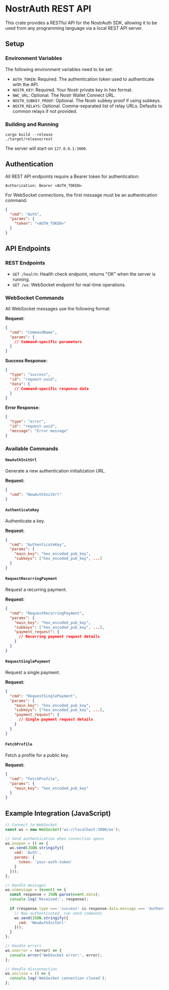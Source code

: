 # NostrAuth REST API

This crate provides a RESTful API for the NostrAuth SDK, allowing it to be used from any programming language via a local REST API server.

## Setup

### Environment Variables

The following environment variables need to be set:

- `AUTH_TOKEN`: Required. The authentication token used to authenticate with the API.
- `NOSTR_KEY`: Required. Your Nostr private key in hex format.
- `NWC_URL`: Optional. The Nostr Wallet Connect URL.
- `NOSTR_SUBKEY_PROOF`: Optional. The Nostr subkey proof if using subkeys.
- `NOSTR_RELAYS`: Optional. Comma-separated list of relay URLs. Defaults to common relays if not provided.

### Building and Running

```
cargo build --release
./target/release/rest
```

The server will start on `127.0.0.1:3000`.

## Authentication

All REST API endpoints require a Bearer token for authentication:

```
Authorization: Bearer <AUTH_TOKEN>
```

For WebSocket connections, the first message must be an authentication command:

```json
{
  "cmd": "Auth",
  "params": {
    "token": "<AUTH_TOKEN>"
  }
}
```

## API Endpoints

### REST Endpoints

- `GET /health`: Health check endpoint, returns "OK" when the server is running.
- `GET /ws`: WebSocket endpoint for real-time operations.

### WebSocket Commands

All WebSocket messages use the following format:

**Request:**
```json
{
  "cmd": "CommandName",
  "params": {
    // Command-specific parameters
  }
}
```

**Success Response:**
```json
{
  "type": "success",
  "id": "request-uuid",
  "data": {
    // Command-specific response data
  }
}
```

**Error Response:**
```json
{
  "type": "error",
  "id": "request-uuid",
  "message": "Error message"
}
```

### Available Commands

#### `NewAuthInitUrl`

Generate a new authentication initialization URL.

**Request:**
```json
{
  "cmd": "NewAuthInitUrl"
}
```

#### `AuthenticateKey`

Authenticate a key.

**Request:**
```json
{
  "cmd": "AuthenticateKey",
  "params": {
    "main_key": "hex_encoded_pub_key",
    "subkeys": ["hex_encoded_pub_key", ...]
  }
}
```

#### `RequestRecurringPayment`

Request a recurring payment.

**Request:**
```json
{
  "cmd": "RequestRecurringPayment",
  "params": {
    "main_key": "hex_encoded_pub_key",
    "subkeys": ["hex_encoded_pub_key", ...],
    "payment_request": {
      // Recurring payment request details
    }
  }
}
```

#### `RequestSinglePayment`

Request a single payment.

**Request:**
```json
{
  "cmd": "RequestSinglePayment",
  "params": {
    "main_key": "hex_encoded_pub_key",
    "subkeys": ["hex_encoded_pub_key", ...],
    "payment_request": {
      // Single payment request details
    }
  }
}
```

#### `FetchProfile`

Fetch a profile for a public key.

**Request:**
```json
{
  "cmd": "FetchProfile",
  "params": {
    "main_key": "hex_encoded_pub_key"
  }
}
```

## Example Integration (JavaScript)

```javascript
// Connect to WebSocket
const ws = new WebSocket('ws://localhost:3000/ws');

// Send authentication when connection opens
ws.onopen = () => {
  ws.send(JSON.stringify({
    cmd: 'Auth',
    params: {
      token: 'your-auth-token'
    }
  }));
};

// Handle messages
ws.onmessage = (event) => {
  const response = JSON.parse(event.data);
  console.log('Received:', response);
  
  if (response.type === 'success' && response.data.message === 'Authenticated successfully') {
    // Now authenticated, can send commands
    ws.send(JSON.stringify({
      cmd: 'NewAuthInitUrl'
    }));
  }
};

// Handle errors
ws.onerror = (error) => {
  console.error('WebSocket error:', error);
};

// Handle disconnection
ws.onclose = () => {
  console.log('WebSocket connection closed');
};
``` 